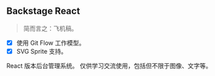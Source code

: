 ## Backstage React
> 简而言之：飞机稿。

- [x] 使用 Git Flow 工作模型。
- [x] SVG Sprite 支持。

React 版本后台管理系统。
仅供学习交流使用，包括但不限于图像、文字等。
